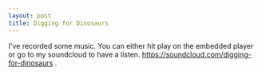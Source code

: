 ```yaml
---
layout: post
title: Digging for Dinosaurs
---
```


I've recorded some music. You can either hit play on the embedded player or go to my soundcloud to have a listen. https://soundcloud.com/digging-for-dinosaurs . 


